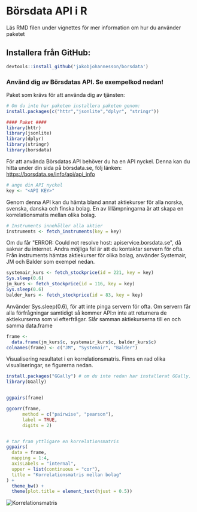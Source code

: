 # Börsdata API i R

Läs RMD filen under vignettes för mer information om hur du använder paketet

## Installera från GitHub:

```r
devtools::install_github('jakobjohannesson/borsdata')
```

### Använd dig av Börsdatas API. Se exempelkod nedan!


Paket som krävs för att använda dig av tjänsten:

```r
# Om du inte har paketen installera paketen genom:
install.packages(c("httr","jsonlite","dplyr", "stringr"))

#### Paket ####
library(httr)
library(jsonlite)
library(dplyr)
library(stringr)
library(borsdata)
```

För att använda Börsdatas API behöver du ha en API nyckel. Denna kan du hitta under din sida på börsdata.se, följ länken: https://borsdata.se/info/api/api_info

```r
# ange din API nyckel
key <- "<API KEY>"
```

Genom denna API kan du hämta bland annat aktiekurser för alla norska, svenska, danska och finska bolag. En av lillämpningarna är att skapa en korrelationsmatis mellan olika bolag.

```r
# Instruments innehåller alla aktier
instruments <- fetch_instruments(key = key)
```

Om du får "ERROR: Could not resolve host: apiservice.borsdata.se", då saknar du internet. Andra möjliga fel är att du kontaktar servern för ofta. Från instruments hämtas aktiekurser för olika bolag, använder Systemair, JM och Balder som exempel nedan.

```r
systemair_kurs <- fetch_stockprice(id = 221, key = key)
Sys.sleep(0.6)
jm_kurs <- fetch_stockprice(id = 116, key = key)
Sys.sleep(0.6)
balder_kurs <- fetch_stockprice(id = 83, key = key)
```

Använder Sys.sleep(0.6), för att inte pinga servern för ofta. Om servern får alla förfrågningar samtidigt så kommer API:n inte att returnera de aktiekurserna som vi efterfrågar. Slår samman aktiekurserna till en och samma data.frame

```r
frame <-
  data.frame(jm_kurs$c, systemair_kurs$c, balder_kurs$c)
colnames(frame) <- c("JM", "Systemair", "Balder")
```

Visualisering resultatet i en korrelationsmatris. Finns en rad olika visualiseringar, se figurerna nedan.

```r
install.packages("GGally") # om du inte redan har installerat GGally.
library(GGally)


ggpairs(frame)

ggcorr(frame,
      method = c("pairwise", "pearson"),
      label = TRUE,
      digits = 2)


# tar fram yttligare en korrelationsmatris
ggpairs(
  data = frame,
  mapping = 1:4,
  axisLabels = "internal",
  upper = list(continuous = "cor"),
  title = "Korrelationsmatris mellan bolag"
) +
  theme_bw() +
  theme(plot.title = element_text(hjust = 0.5))

```

![Korrelationsmatris](https://www.github.com/JakobJohannesson/borsdata/tree/master/vignettes/korrelationsmatris.png?raw=true)
